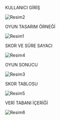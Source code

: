 KULLANICI GİRİŞ


![Resim2](https://github.com/user-attachments/assets/71f28b91-87e4-413a-9a2d-9babf3a2a9e2)



OYUN TASARIM ÖRNEĞİ


![Resim1](https://github.com/user-attachments/assets/b94c89a5-94fb-434a-8d3f-beeeb1e62e18)



SKOR VE SÜRE SAYACI


![Resim4](https://github.com/user-attachments/assets/c581abb9-c9d2-4f24-a2ff-39be47d93ecf)



OYUN SONUCU


![Resim3](https://github.com/user-attachments/assets/315120ca-13b4-4dee-a69d-58ce8f43d48d)



SKOR TABLOSU


![Resim5](https://github.com/user-attachments/assets/92a212b2-f652-45dc-a130-2e8914208d2d)


VERİ TABANI İÇERİĞİ


![Resim6](https://github.com/user-attachments/assets/c88e0ee0-2434-4a59-b512-d18697f7f574)

